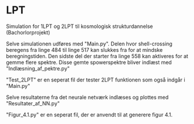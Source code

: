 # LPT
Simulation for 1LPT og 2LPT til kosmologisk strukturdannelse (Bachorlorprojekt)

Selve simulationen udføres med "Main.py". Delen hvor shell-crossing 
beregens fra linge 484 til linge 517 kan slukkes fra for at mindske beregningstiden. 
Den sidste del der starter fra linge 558 kan aktiveres for at gemme flere spektre.
Disse gemte spowerspektre bliver indlæst med "Indlæsning_af_pektre.py"

"Test_2LPT" er en seperat fil der tester 2LPT funktionen som også indgår i "Main.py"

Selve resultaterne fra det neurale netværk indlæses og plottes med "Resultater_af_NN.py"

"Figur_4.1.py" er en seperat fil, der er anvendt til at generere figur 4.1.
